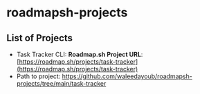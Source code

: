 # roadmapsh-projects

## List of Projects
- Task Tracker CLI: **Roadmap.sh Project URL**: [https://roadmap.sh/projects/task-tracker](https://roadmap.sh/projects/task-tracker)
- Path to project: https://github.com/waleedayoub/roadmapsh-projects/tree/main/task-tracker 